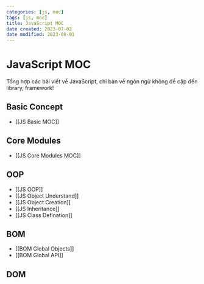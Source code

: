 ```yaml
---
categories: [js, moc]
tags: [js, moc]
title: JavaScript MOC
date created: 2023-07-02
date modified: 2023-08-01
---
```


# JavaScript MOC

Tổng hợp các bài viết về JavaScript, chỉ bàn về ngôn ngữ không đề cập đến library, framework!

## Basic Concept

- [[JS Basic MOC]]

## Core Modules

- [[JS Core Modules MOC]]

## OOP

- [[JS OOP]]
- [[JS Object Understand]]
- [[JS Object Creation]]
- [[JS Inheritance]]
- [[JS Class Defination]]

## BOM

- [[BOM Global Objects]]
- [[BOM Global API]]

## DOM

